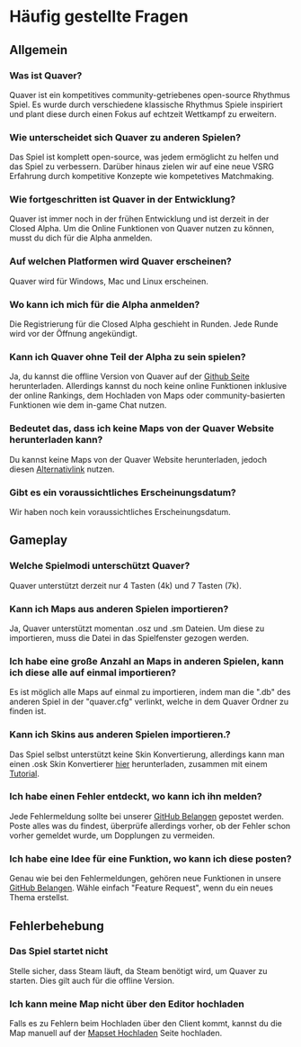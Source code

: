 # Häufig gestellte Fragen

## Allgemein

### Was ist Quaver?

Quaver ist ein kompetitives community-getriebenes open-source Rhythmus Spiel. Es wurde durch verschiedene klassische Rhythmus Spiele inspiriert und plant diese durch einen Fokus auf echtzeit Wettkampf zu erweitern.

### Wie unterscheidet sich Quaver zu anderen Spielen?

Das Spiel ist komplett open-source, was jedem ermöglicht zu helfen und das Spiel zu verbessern. Darüber hinaus zielen wir auf eine neue VSRG Erfahrung durch kompetitive Konzepte wie kompetetives Matchmaking.

### Wie fortgeschritten ist Quaver in der Entwicklung?

Quaver ist immer noch in der frühen Entwicklung und ist derzeit in der Closed Alpha. Um die Online Funktionen von Quaver nutzen zu können, musst du dich für die Alpha anmelden.

### Auf welchen Platformen wird Quaver erscheinen?

Quaver wird für Windows, Mac und Linux erscheinen.

### Wo kann ich mich für die Alpha anmelden?

Die Registrierung für die Closed Alpha geschieht in Runden. Jede Runde wird vor der Öffnung angekündigt.

### Kann ich Quaver ohne Teil der Alpha zu sein spielen?

Ja, du kannst die offline Version von Quaver auf der [Github Seite](https://github.com/Quaver/Quaver/releases) herunterladen. Allerdings kannst du noch keine online Funktionen inklusive der online Rankings, dem Hochladen von Maps oder community-basierten Funktionen wie dem in-game Chat nutzen.

### Bedeutet das, dass ich keine Maps von der Quaver Website herunterladen kann?

Du kannst keine Maps von der Quaver Website herunterladen, jedoch diesen [Alternativlink](https://rhythmgamers.net/pack/) nutzen.

### Gibt es ein voraussichtliches Erscheinungsdatum?

Wir haben noch kein voraussichtliches Erscheinungsdatum.

## Gameplay

### Welche Spielmodi unterschützt Quaver?

Quaver unterstützt derzeit nur 4 Tasten (4k) und 7 Tasten (7k).

### Kann ich Maps aus anderen Spielen importieren?

Ja, Quaver unterstützt momentan .osz und .sm Dateien. Um diese zu importieren, muss die Datei in das Spielfenster gezogen werden.

### Ich habe eine große Anzahl an Maps in anderen Spielen, kann ich diese alle auf einmal importieren?

Es ist möglich alle Maps auf einmal zu importieren, indem man die ".db" des anderen Spiel in der "quaver.cfg" verlinkt, welche in dem Quaver Ordner zu finden ist.

### Kann ich Skins aus anderen Spielen importieren.?

Das Spiel selbst unterstützt keine Skin Konvertierung, allerdings kann man einen .osk Skin Konvertierer [hier](https://rhythmgamers.net/QBC/) herunterladen, zusammen mit einem [Tutorial](https://www.youtube.com/watch?v=pWeLbx48NVI).

### Ich habe einen Fehler entdeckt, wo kann ich ihn melden?

Jede Fehlermeldung sollte bei unserer [GitHub Belangen](https://github.com/Quaver/Quaver/issues) gepostet werden. Poste alles was du findest, überprüfe allerdings vorher, ob der Fehler schon vorher gemeldet wurde, um Dopplungen zu vermeiden.

### Ich habe eine Idee für eine Funktion, wo kann ich diese posten?

Genau wie bei den Fehlermeldungen, gehören neue Funktionen in unsere [GitHub Belangen](https://github.com/Quaver/Quaver/issues). Wähle einfach "Feature Request", wenn du ein neues Thema erstellst.

## Fehlerbehebung

### Das Spiel startet nicht

Stelle sicher, dass Steam läuft, da Steam benötigt wird, um Quaver zu starten. Dies gilt auch für die offline Version.

### Ich kann meine Map nicht über den Editor hochladen

Falls es zu Fehlern beim Hochladen über den Client kommt, kannst du die Map manuell auf der [Mapset Hochladen](https://quavergame.com/upload/mapset/) Seite hochladen.
